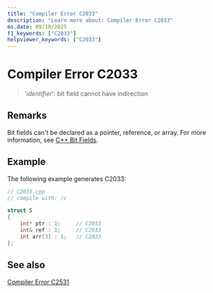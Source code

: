 ```yaml
---
title: "Compiler Error C2033"
description: "Learn more about: Compiler Error C2033"
ms.date: 09/10/2025
f1_keywords: ["C2033"]
helpviewer_keywords: ["C2033"]
---
```

# Compiler Error C2033

> '*identifier*': bit field cannot have indirection

## Remarks

Bit fields can't be declared as a pointer, reference, or array. For more information, see [C++ Bit Fields](../../cpp/cpp-bit-fields.md).

## Example

The following example generates C2033:

```cpp
// C2033.cpp
// compile with: /c

struct S
{
    int* ptr : 1;     // C2033
    int& ref : 1;     // C2033
    int arr[3] : 1;   // C2033
};
```

## See also

[Compiler Error C2531](../compiler-errors-2/compiler-error-c2531.md)
